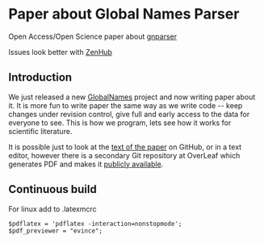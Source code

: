 Paper about Global Names Parser
===============================

Open Access/Open Science paper about [gnparser]

Issues look better with [ZenHub][zenhub]

Introduction
------------

We just released a new [GlobalNames][gn] project and now writing paper about it.
It is more fun to write paper the same way as we write code -- keep changes
under revision control, give full and early access to the data for everyone to
see. This is how we program, lets see how it works for scientific literature.

It is possible just to look at the [text of the paper][paper] on GitHub, or in
a text editor, however there is a secondary Git repository at OverLeaf which
generates PDF and makes it [publicly available][overleaf].

Continuous build
----------------

For linux add to .latexmcrc

```
$pdflatex = 'pdflatex -interaction=nonstopmode';
$pdf_previewer = "evince";
```

[gnparser]: https://github.com/GlobalNamesArchitecture/gnparser
[zenhub]: https://www.zenhub.io/
[gn]: http://globalnames.org
[paper]: /gnparser.tex
[overleaf]: https://www.overleaf.com/read/zqsnwhrmpxrm
